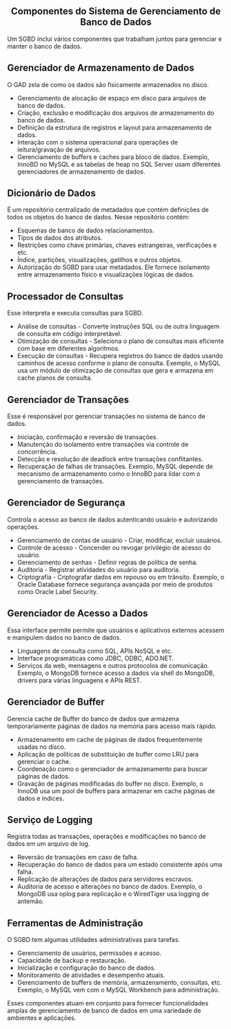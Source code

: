 ## <center> Componentes do Sistema de Gerenciamento de Banco de Dados</center>

Um SGBD inclui vários componentes que trabalham juntos para gerenciar e manter o banco de dados. 

## Gerenciador de Armazenamento de Dados
O GAD zela de como os dados são fisicamente armazenados no disco. 

- Gerenciamento de alocação de espaço em disco para arquivos de banco de dados.
- Criação, exclusão e modificação dos arquivos de armazenamento do banco de dados.
- Definição da estrutura de registros e layout para armazenamento de dados.
- Interação com o sistema operacional para operações de leitura/gravação de arquivos.
- Gerenciamento de buffers e caches para bloco de dados. Exemplo, InnoBD no MySQL e as tabelas de heap no SQL Server usam diferentes gerenciadores de armazenamento de dados.

## Dicionário de Dados
É um repositório centralizado de metadados que contém definições de todos os objetos do banco de dados. Nesse repositório contém:

- Esquemas de banco de dados relacionamentos.
- Tipos de dados dos atributos.
- Restrições como chave primárias, chaves estrangeiras, verificações e etc.
- Índice, partições, visualizações, gatilhos e outros objetos.
- Autorização do SGBD para usar metadados. Ele fornece isolamento entre armazenamento físico e visualizações lógicas de dados.

## Processador de Consultas 
Esse interpreta e executa consultas para SGBD.

- Análise de consultas - Converte instruções SQL ou de outra linguagem de consulta em código interpretável.
- Otimização de consultas - Seleciona o plano de consultas mais eficiente com base em diferentes algoritmos.
- Execução de consultas - Recupera registros do banco de dados usando caminhos de acesso conforme o plano de consulta. Exemplo, o MySQL usa um módulo de otimização de consultas que gera e armazena em cache planos de consulta.

## Gerenciador de Transações
Esse é responsável por gerenciar transações no sistema de banco de dados.

- Iniciação, confirmação e reversão de transações.
- Manutenção do isolamento entre transações via controle de concorrência.
- Detecção e resolução de deadlock entre transações conflitantes.
- Recuperação de falhas de transações. Exemplo, MySQL depende de mecanismo de armazenamento como o InnoBD para lidar com o gerenciamento de transações.

## Gerenciador de Segurança 
Controla o acesso ao banco de dados autenticando usuário e autorizando operações. 

- Gerenciamento de contas de usuário - Criar, modificar, excluir usuários.
- Controle de acesso - Concender ou revogar privilégio de acesso do usuário.
- Gerenciamento de senhas - Definir regras de política de senha.
- Auditoria - Registrar atividades do usuário para auditoria.
- Criptografia - Criptografar dados em repouso ou em trânsito. Exemplo, o Oracle Database fornece segurança avançada por meio de produtos como Oracle Label Security.

## Gerenciador de Acesso a Dados 
Essa interface permite permite que usuários e aplicativos externos acessem e manipulem dados no banco de dados.

- Linguagens de consulta como SQL, APIs NoSQL e etc.
- Interface programáticas como JDBC, ODBC, ADO.NET.
- Serviços da web, mensagens e outros protocolos de comunicação. Exemplo, o MongoDB fornece acesso a dados via shell do MongoDB, drivers para várias linguagens e APIs REST.

## Gerenciador de Buffer
Gerencia cache de Buffer do banco de dados que armazena temporariamente páginas de dados na memória para acesso mais rápido.

- Armazenamento em cache de páginas de dados frequentemente usadas no disco.
- Aplicação de políticas de substituição de buffer como LRU para gerenciar o cache.
- Coordenação como o gerenciador de armazenamento para buscar páginas de dados.
- Gravação de páginas modificadas do buffer no disco. Exemplo, o InnoDB usa um pool de buffers para armazenar em cache páginas de dados e índices.

## Serviço de Logging 
Registra todas as transações, operações e modificações no banco de dados em um arquivo de log.

- Reversão de transações em caso de falha.
- Recuperação do banco de dados para um estado consistente após uma falha.
- Replicação de alterações de dados para servidores escravos.
- Auditoria de acesso e alterações no banco de dados. Exemplo, o MongoDB usa oplog para replicação e o WiredTiger usa logging de antemão.

## Ferramentas de Administração 
O SGBD tem algumas utilidades administrativas para tarefas.

- Gerenciamento de usuários, permissões e acesso.
- Capacidade de backup e restauração.
- Inicialização e configuração do banco de dados.
- Monitoramento de atividades e desempenho atuais.
- Gerenciamento de buffers de memória, armazenamento, consultas, etc. Exemplo, o MySQL vem com o MySQL Workbench para administração.

Esses componentes atuam em conjunto para fornecer funcionalidades amplas de gerenciamento de banco de dados em uma variedade de ambientes e aplicações.